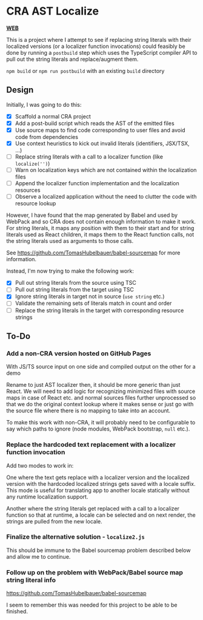 # CRA AST Localize

[**WEB**](https://tomashubelbauer.github.io/cra-ast-localize)

This is a project where I attempt to see if replacing string literals with their
localized versions (or a localizer function invocations) could feasibly be done
by running a `postbuild` step which uses the TypeScript compiler API to pull out
the string literals and replace/augment them.

`npm build` or `npm run postbuild` with an existing `build` directory

## Design

Initially, I was going to do this:

- [x] Scaffold a normal CRA project
- [x] Add a post-build script which reads the AST of the emitted files
- [x] Use source maps to find code corresponding to user files and avoid code from dependencies
- [x] Use context heuristics to kick out invalid literals (identifiers, JSX/TSX, …)
- [ ] Replace string literals with a call to a localizer function (like `localize('')`)
- [ ] Warn on localization keys which are not contained within the localization files
- [ ] Append the localizer function implementation and the localization resources
- [ ] Observe a localized application without the need to clutter the code with resource lookup

However, I have found that the map generated by Babel and used by WebPack and so
CRA does not contain enough information to make it work. For string literals, it
maps any position with them to their start and for string literals used as React
children, it maps them to the React function calls, not the string literals used
as arguments to those calls.

See https://github.com/TomasHubelbauer/babel-sourcemap for more information.

Instead, I'm now trying to make the following work:

- [x] Pull out string literals from the source using TSC
- [ ] Pull out string literals from the target using TSC
- [x] Ignore string literals in target not in source (`use string` etc.)
- [ ] Validate the remaining sets of literals match in count and order
- [ ] Replace the string literals in the target with corresponding resource strings

## To-Do

### Add a non-CRA version hosted on GitHub Pages

With JS/TS source input on one side and compiled output on the other for a demo

Rename to just AST localizer then, it should be more generic than just React.
We will need to add logic for recognizing minimized files with source maps in
case of React etc. and normal sources files further unprocessed so that we do
the original context lookup where it makes sense or just go with the source file
where there is no mapping to take into an account.

To make this work with non-CRA, it will probably need to be configurable to say
which paths to ignore (node modules, WebPack bootstrap, `null` etc.).

### Replace the hardcoded text replacement with a localizer function invocation

Add two modes to work in:

One where the text gets replace with a localizer version and the localized
version with the hardcoded localized strings gets saved with a locale suffix.
This mode is useful for translating app to another locale statically without any
runtime localization support.

Another where the string literals get replaced with a call to a localizer
function so that at runtime, a locale can be selected and on next render, the
strings are pulled from the new locale.

### Finalize the alternative solution - `localize2.js`

This should be immune to the Babel sourcemap problem described below and allow
me to continue.

### Follow up on the problem with WebPack/Babel source map string literal info

https://github.com/TomasHubelbauer/babel-sourcemap

I seem to remember this was needed for this project to be able to be finished.
